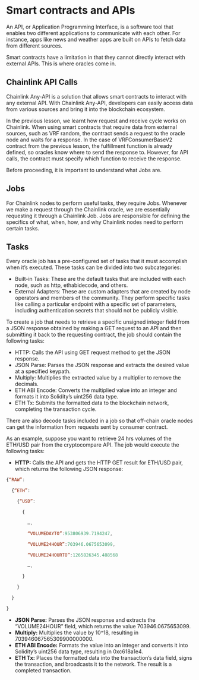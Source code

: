 # Smart contracts and APIs

An API, or Application Programming Interface, is a software tool that enables two different applications to communicate with each other. For instance, apps like news and weather apps are built on APIs to fetch data from different sources.

Smart contracts have a limitation in that they cannot directly interact with external APIs. This is where oracles come in.

## Chainlink API Calls

Chainlink Any-API is a solution that allows smart contracts to interact with any external API. With Chainlink Any-API, developers can easily access data from various sources and bring it into the blockchain ecosystem. 

In the previous lesson, we learnt how request and receive cycle works on Chainlink. When using smart contracts that require data from external sources, such as VRF random, the contract sends a request to the oracle node and waits for a response. In the case of VRFConsumerBaseV2 contract from the previous lesson, the fulfillment function is already defined, so oracles know where to send the response to. However, for API calls, the contract must specify which function to receive the response.

Before proceeding, it is important to understand what Jobs are.

## Jobs

For Chainlink nodes to perform useful tasks, they require Jobs. Whenever we make a request through the Chainlink oracle, we are essentially requesting it through a Chainlink Job. Jobs are responsible for defining the specifics of what, when, how, and why Chainlink nodes need to perform certain tasks.

## Tasks

Every oracle job has a pre-configured set of tasks that it must accomplish when it’s executed. These tasks can be divided into two subcategories:

- Built-in Tasks: These are the default tasks that are included with each node, such as http, ethabidecode, and others.
- External Adapters: These are custom adapters that are created by node operators and members of the community. They perform specific tasks like calling a particular endpoint with a specific set of parameters, including authentication secrets that should not be publicly visible.

To create a job that needs to retrieve a specific unsigned integer field from a JSON response obtained by making a GET request to an API and then submitting it back to the requesting contract, the job should contain the following tasks:

- HTTP: Calls the API using GET request method to get the JSON response.
- JSON Parse: Parses the JSON response and extracts the desired value at a specified keypath.
- Multiply: Multiplies the extracted value by a multiplier to remove the decimals.
- ETH ABI Encode: Converts the multiplied value into an integer and formats it into Solidity’s uint256 data type.
- ETH Tx: Submits the formatted data to the blockchain network, completing the transaction cycle.

There are also decode tasks included in a job so that off-chain oracle nodes can get the information from requests sent by consumer contract.

As an example, suppose you want to retrieve 24 hrs volumes of the ETH/USD pair from the cryptocompare API. The job would execute the following tasks:

- **HTTP:** Calls the API and gets the HTTP GET result for ETH/USD pair, which returns the following JSON response:

```javascript
{“RAW”:

  {“ETH”:

    {“USD”:

      {

        …,

        “VOLUMEDAYTO”:953806939.7194247,

        “VOLUME24HOUR”:703946.0675653099,

        “VOLUME24HOURTO”:1265826345.488568

        …,

      }

    }

  }

}
```

- **JSON Parse:** Parses the JSON response and extracts the “VOLUME24HOUR” field, which returns the value 703946.0675653099.
- **Multiply:** Multiplies the value by 10^18, resulting in 703946067565309900000000.
- **ETH ABI Encode:** Formats the value into an integer and converts it into Solidity’s uint256 data type, resulting in 0xc618a1e4.
- **ETH Tx:** Places the formatted data into the transaction’s data field, signs the transaction, and broadcasts it to the network. The result is a completed transaction.

